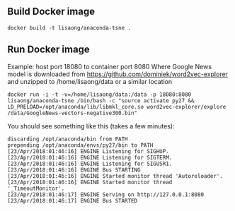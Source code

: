 ## Build Docker image

```
docker build -t lisaong/anaconda-tsne .
```

## Run Docker image
Example: host port 18080 to container port 8080
Where Google News model is downloaded from https://github.com/dominiek/word2vec-explorer
and unzipped to /home/lisaong/data or a similar location

```
docker run -i -t -v=/home/lisaong/data:/data -p 18080:8080 lisaong/anaconda-tsne /bin/bash -c "source activate py27 && LD_PRELOAD=/opt/anaconda/lib/libmkl_core.so word2vec-explorer/explore /data/GoogleNews-vectors-negative300.bin"
```

You should see something like this (takes a few minutes):

```
discarding /opt/anaconda/bin from PATH
prepending /opt/anaconda/envs/py27/bin to PATH
[23/Apr/2018:01:46:16] ENGINE Listening for SIGHUP.
[23/Apr/2018:01:46:16] ENGINE Listening for SIGTERM.
[23/Apr/2018:01:46:16] ENGINE Listening for SIGUSR1.
[23/Apr/2018:01:46:16] ENGINE Bus STARTING
[23/Apr/2018:01:46:16] ENGINE Started monitor thread 'Autoreloader'.
[23/Apr/2018:01:46:16] ENGINE Started monitor thread '_TimeoutMonitor'.
[23/Apr/2018:01:46:17] ENGINE Serving on http://127.0.0.1:8080
[23/Apr/2018:01:46:17] ENGINE Bus STARTED
```
